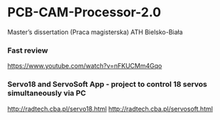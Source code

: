 # PCB-CAM-Processor-2.0
Master’s dissertation (Praca magisterska) ATH Bielsko-Biała

### Fast review
https://www.youtube.com/watch?v=nFKUCMm4Gqo

### Servo18 and ServoSoft App - project to control 18 servos simultaneously via PC
http://radtech.cba.pl/servo18.html
http://radtech.cba.pl/servosoft.html
